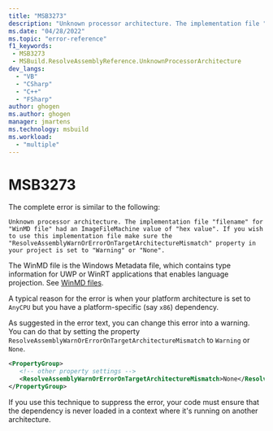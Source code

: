 ```yaml
---
title: "MSB3273"
description: "Unknown processor architecture. The implementation file "filename" for "WinMD file" had an ImageFileMachine value of "hex value". If you wish to use this implementation file make sure the "ResolveAssemblyWarnOrErrorOnTargetArchitectureMismatch" property in your project is set to "Warning" or "None"."
ms.date: "04/28/2022"
ms.topic: "error-reference"
f1_keywords:
 - MSB3273
 - MSBuild.ResolveAssemblyReference.UnknownProcessorArchitecture
dev_langs:
  - "VB"
  - "CSharp"
  - "C++"
  - "FSharp"
author: ghogen
ms.author: ghogen
manager: jmartens
ms.technology: msbuild
ms.workload:
  - "multiple"
---
```

# MSB3273

The complete error is similar to the following:

```
Unknown processor architecture. The implementation file "filename" for "WinMD file" had an ImageFileMachine value of "hex value". If you wish to use this implementation file make sure the "ResolveAssemblyWarnOrErrorOnTargetArchitectureMismatch" property in your project is set to "Warning" or "None".
```

The WinMD file is the Windows Metadata file, which contains type information for UWP or WinRT applications that enables language projection. See [WinMD files](/uwp/winrt-cref/winmd-files).

A typical reason for the error is when your platform architecture is set to `AnyCPU` but you have a platform-specific (say `x86`) dependency.

As suggested in the error text, you can change this error into a warning. You can do that by setting the property `ResolveAssemblyWarnOrErrorOnTargetArchitectureMismatch` to `Warning` or `None`.

```xml
<PropertyGroup>
   <!-- other property settings -->
   <ResolveAssemblyWarnOrErrorOnTargetArchitectureMismatch>None</ResolveAssemblyWarnOrErrorOnTargetArchitectureMismatch>
</PropertyGroup>
```

If you use this technique to suppress the error, your code must ensure that the dependency is never loaded in a context where it's running on another architecture.